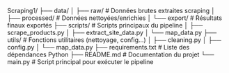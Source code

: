 
Scraping1/
├── data/
│   ├── raw/           # Données brutes extraites scraping
│   ├── processed/     # Données nettoyées/enrichies
│   └── export/        # Résultats finaux exportés
├── scripts/           # Scripts principaux du pipeline
│   ├── scrape_products.py
│   ├── extract_site_data.py
│   └── map_data.py
├── utils/             # Fonctions utilitaires (nettoyage, config...)
│   ├── cleaning.py
│   ├── config.py
│   └── map_data.py
├── requirements.txt   # Liste des dépendances Python
├── README.md          # Documentation du projet
└── main.py            # Script principal pour exécuter le pipeline
